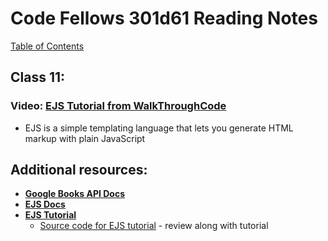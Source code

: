 # Code Fellows 301d61 Reading Notes

[Table of Contents](https://penjoe.github.io/301-reading-notes/)

## **Class 11:**

### **Video:** [**EJS Tutorial from WalkThroughCode**](https://www.youtube.com/playlist?list=PL7sCSgsRZ-slYARh3YJIqPGZqtGVqZRGt)

- EJS is a simple templating language that lets you generate HTML markup with plain JavaScript

## **Additional resources:**
- [**Google Books API Docs**](https://developers.google.com/books/docs/v1/using#WorkingVolumes)
- [**EJS Docs**](https://ejs.co/)
- [**EJS Tutorial**](https://scotch.io/tutorials/use-ejs-to-template-your-node-application)
  - [Source code for EJS tutorial](https://github.com/scotch-io/node-ejs) - review along with tutorial